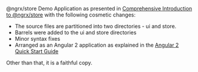 @ngrx/store Demo Application as presented in [Comprehensive Introduction to @ngrx/store](https://gist.github.com/btroncone/a6e4347326749f938510) with the following cosmetic changes:

 * The source files are partitioned into two directories - ui and store.
 * Barrels were added to the ui and store directories
 * Minor syntax fixes
 * Arranged as an Angular 2 application as explained in the [Angular 2 Quick Start Guide](https://angular.io/docs/ts/latest/quickstart.html)

Other than that, it is a faithful copy. 
